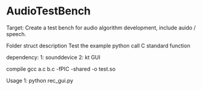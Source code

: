 # AudioTestBench
Target: Create a test bench for audio algorithm development, include auido / speech.

Folder struct description
Test
    the example python call C standard function


dependency:
1: sounddevice
2: kt GUI


compile
gcc a.c b.c -fPIC -shared -o test.so


Usage
1: python rec_gui.py
